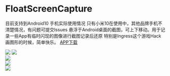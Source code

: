 # FloatScreenCapture
 目前支持到Android10
 手机实际使用情况
 只有小米10在使用中，其他品牌手机不清楚情况，有问题可提交lssues
 悬浮于Android桌面的截图，可上下移动。用于记录一些App有临时闪现的图像进行截图记录后还原 特别是Ingress这个游戏Hack 画图形的时候，简单快乐。
[APP下载](https://github.com/New-Zero-Zero/FloatScreenCapture-master/blob/master/app/release/app-release.apk)  

![](https://github.com/New-Zero-Zero/FloatScreenCapture-master/blob/master/Image/Screenshot_2020-08-29-01-21-06.png?raw=true) 
![](https://github.com/New-Zero-Zero/FloatScreenCapture-master/blob/master/Image/Screenshot_2020-08-29-03-30-22.png?raw=true)  
![](https://github.com/New-Zero-Zero/FloatScreenCapture-master/blob/master/Image/Screenshot_2020-08-29-09-52-40-630_com.nianticpro.jpg?raw=true)  
![](https://github.com/New-Zero-Zero/FloatScreenCapture-master/blob/master/Image/Screenshot_2020-08-29-13-15-34-619_com.nianticpro.jpg?raw=true)  
![](https://github.com/New-Zero-Zero/FloatScreenCapture-master/blob/master/Image/Screenshot_2020-08-29-13-20-51-243_com.nianticpro.jpg?raw=true)  

